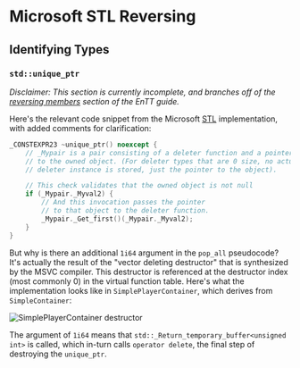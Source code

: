 # Microsoft STL Reversing

## Identifying Types

### `std::unique_ptr`

*Disclaimer: This section is currently incomplete, and branches off of the
[reversing members](/advanced-topics/entt.html#reversing-the-members) section of the EnTT guide.*

Here's the relevant code snippet from the Microsoft [STL](https://github.com/microsoft/STL/blob/8dc4faadafb52e3e0a627e046b41258032d9bc6a/stl/inc/memory#L3408)
implementation, with added comments for clarification:
```C++
_CONSTEXPR23 ~unique_ptr() noexcept {
    // _Mypair is a pair consisting of a deleter function and a pointer
    // to the owned object. (For deleter types that are 0 size, no actual
    // deleter instance is stored, just the pointer to the object).

    // This check validates that the owned object is not null
    if (_Mypair._Myval2) {
        // And this invocation passes the pointer
        // to that object to the deleter function.
        _Mypair._Get_first()(_Mypair._Myval2);
    }
}
```
But why is there an additional `1i64` argument in the `pop_all` pseudocode? It's actually the result of the "vector
deleting destructor" that is synthesized by the MSVC compiler. This destructor is referenced at the destructor index
(most commonly 0) in the virtual function table. Here's what the implementation looks like in `SimplePlayerContainer`,
which derives from `SimpleContainer`:

![SimplePlayerContainer destructor](/advanced-topics/entt/SimplePlayerContainer-destructor.png)

The argument of `1i64` means that `std::_Return_temporary_buffer<unsigned int>` is called, which in-turn calls
`operator delete`, the final step of destroying the `unique_ptr`.
